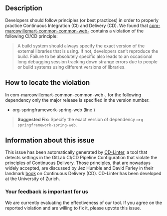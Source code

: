 
## Description
Developers should follow principles (or best practices) in order to properly practice Continuous Integration (CI) and Delivery (CD).
We found that [com-marcowillemart-common-common-web-](https://gitlab.com/mwillema/common/blob/master/.gitlab-ci.yml) contains a violation of the following CI/CD principle:

> A build system should always specify the exact version of the external libraries that is using.
If not, developers can’t reproduce the build. Failure to be absolutely specific also leads to an occasional long debugging session tracking down strange errors due to people or build systems using different versions of libraries.

## How to locate the violation

In com-marcowillemart-common-common-web-, for the following dependency only the major release is specified in the version number.

* org-springframework-spring-web (line )

> **Suggested Fix:** Specify the exact version of dependency `org-springframework-spring-web`.

## Information about this issue

This issue has been automatically generated by [CD-Linter](https://gitlab.com/Jancso/configuration-analytics), a tool that detects settings in the GitLab CI/CD Pipeline Configuration that violate the principles of Continuous Delivery. Those principles, that are nowadays widely accepted, are discussed by Jez Humble and David Farley in their landmark [book](https://www.oreilly.com/library/view/continuous-delivery-reliable/9780321670250/) on Continuous Delivery (CD). CD-Linter has been developed at the University of Zurich.

### Your feedback is important for us
We are currently evaluating the effectiveness of our tool. If you agree on the reported violation and are willing to fix it, please upvote this issue.